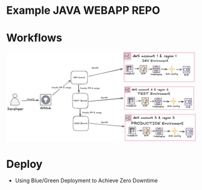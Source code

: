 # Example JAVA WEBAPP REPO
# Workflows

![workflows](static/workflows.png)
# Deploy
- Using Blue/Green Deployment to Achieve Zero Downtime